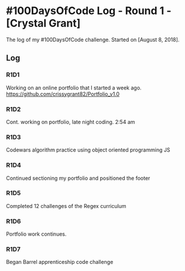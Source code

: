 # #100DaysOfCode Log - Round 1 - [Crystal Grant]

The log of my #100DaysOfCode challenge. Started on [August 8, 2018].

## Log

### R1D1
Working on an online portfolio that I started a week ago. https://github.com/crissygrant82/Portfolio_v1.0

### R1D2
Cont. working on portfolio, late night coding. 2:54 am

### R1D3

Codewars algorithm practice using object oriented programming JS

### R1D4

Continued sectioning my portfolio and positioned the footer

### R1D5

Completed 12 challenges of the Regex curriculum

### R1D6

Portfolio work continues.

### R1D7

Began Barrel apprenticeship code challenge
